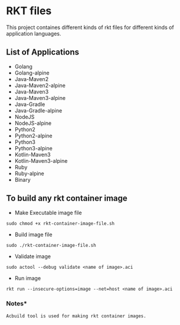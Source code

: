 # RKT files
This project containes different kinds of rkt files for different kinds of application languages.

## List of Applications
* Golang
* Golang-alpine
* Java-Maven2
* Java-Maven2-alpine
* Java-Maven3
* Java-Maven3-alpine
* Java-Gradle
* Java-Gradle-alpine
* NodeJS
* NodeJS-alpine
* Python2
* Python2-alpine
* Python3
* Python3-alpine
* Kotlin-Maven3
* Kotlin-Maven3-alpine
* Ruby
* Ruby-alpine
* Binary

## To build any rkt container image
* Make Executable image file
```
sudo chmod +x rkt-container-image-file.sh
```

* Build image file
```
sudo ./rkt-container-image-file.sh
```

* Validate image
```
sudo actool --debug validate <name of image>.aci
```

* Run image
```
rkt run --insecure-options=image --net=host <name of image>.aci
```
### Notes*
```
Acbuild tool is used for making rkt container images.

```
